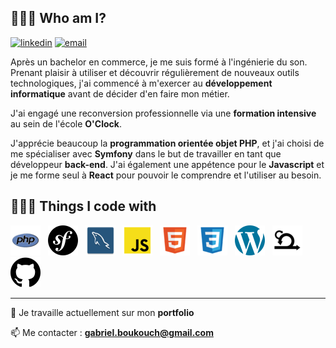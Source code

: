 ## 🙋🏽‍♂️ Who am I?

[![linkedin](https://img.shields.io/badge/linkedin--lightgrey?style=social&logo=linkedin)](https://www.linkedin.com/in/gabriel-boukouch/)
[![email](https://img.shields.io/badge/email--lightgrey?style=social&logo=gmail)](mailto:gabriel.boukouch@gmail.com)


Après un bachelor en commerce, je me suis formé à l'ingénierie du son. Prenant plaisir à utiliser et découvrir régulièrement de nouveaux
outils technologiques, j'ai commencé à m'exercer au **développement informatique** avant de décider d'en faire mon métier.

J'ai engagé une reconversion professionnelle via une **formation intensive** au sein de l'école **O'Clock**.

J'apprécie beaucoup la **programmation orientée objet PHP**, et j'ai choisi de me spécialiser avec **Symfony** dans le but de travailler en tant que développeur **back-end**. J'ai également une appétence pour le **Javascript** et je me forme seul à **React** pour pouvoir le comprendre et l'utiliser au besoin.


## 👨🏽‍💻 Things I code with

<img src="./assets/images/php.png" alt="php" title="php"/>&nbsp;&nbsp;
<img src="./assets/images/symfony.png" alt="symfony" title="symfony"/>&nbsp;&nbsp;
<img src="./assets/images/mysql.png" alt="mysql" title="mysql"/>&nbsp;&nbsp;
<img src="./assets/images/js.png" alt="js" title="js"/>&nbsp;&nbsp;
<img src="./assets/images/html.png" alt="html" title="html"/>&nbsp;&nbsp;
<img src="./assets/images/css.png" alt="css" title="css"/>&nbsp;&nbsp;
<img src="./assets/images/wordpress.png" alt="wordpress" title="wordpress"/>&nbsp;&nbsp;
<img src="./assets/images/scrum.png" alt="scrum" title="scrum"/>&nbsp;&nbsp;
<img src="./assets/images/github.png" alt="github" title="github"/>&nbsp;&nbsp;

-----------------

🔭 Je travaille actuellement sur mon **portfolio**

📫 Me contacter : **gabriel.boukouch@gmail.com**

